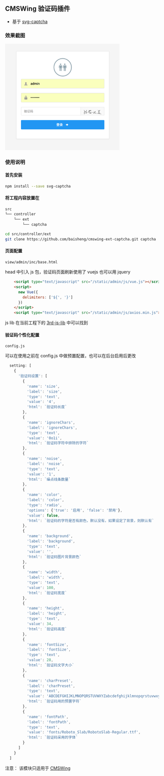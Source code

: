 ## CMSWing 验证码插件 
* 基于 [svg-captcha](https://github.com/lemonce/svg-captcha)


### 效果截图
<img src="https://github.com/baisheng/cmswing-ext-captcha/blob/master/screenshot/signin.png?raw=true" width="375">

### 使用说明

#### 首先安装
```bash
npm install --save svg-captcha

```

#### 将工程内容放置在

```bash
src
└── controller 
    └── ext
        └── captcha
```

```bash
cd src/controller/ext
git clone https://github.com/baisheng/cmswing-ext-captcha.git captcha
```

#### 页面配置
    view/admin/inc/base.html 
    
head 中引入 js 包，验证码页面刷新使用了 vuejs 也可以用 jquery

```html
    <script type="text/javascript" src="/static/admin/js/vue.js"></script>
    <script>
      new Vue({
        delimiters: ['${', '}']
      })
    </script>
    <script type="text/javascript" src="/static/admin/js/axios.min.js"></script>
```

js lib 在当前工程下的 [3rd-js-lib](3rd-js-lib) 中可以找到

#### 验证码个性化配置
    config.js
    
可以在使用之前在 config.js 中做预置配置，也可以在后台启用后更改

```javascript
  setting: [
    {
      '验证码设置': [
        {
          'name': 'size',
          'label': 'size',
          'type': 'text',
          'value': '4',
          'html': `验证码长度`
        },
        {
          'name': 'ignoreChars',
          'label': 'ignoreChars',
          'type': 'text',
          'value': '0o1i',
          'html': `验证码字符中排除的字符`
        },
        {
          'name': 'noise',
          'label': 'noise',
          'type': 'text',
          'value': '1',
          'html': `噪点线条数量`
        },
        {
          'name': 'color',
          'label': 'color',
          'type': 'radio',
          'options': {'true': '启用', 'false': '禁用'},
          'value': false,
          'html': `验证码的字符是否有颜色，默认没有，如果设定了背景，则默认有`
        },
        {
          'name': 'background',
          'label': 'background',
          'type': 'text',
          'value': '',
          'html': `验证码图片背景颜色`
        },
        {
          'name': 'width',
          'label': 'width',
          'type': 'text',
          'value': 100,
          'html': `验证码宽度`
        },
        {
          'name': 'height',
          'label': 'height',
          'type': 'text',
          'value': 34,
          'html': `验证码高度`
        },
        {
          'name': 'fontSize',
          'label': 'fontSize',
          'type': 'text',
          'value': 28,
          'html': `验证码文字大小`
        },
        {
          'name': 'charPreset',
          'label': 'charPreset',
          'type': 'text',
          'value': 'ABCDEFGHIJKLMNOPQRSTUVWXYZabcdefghijklmnopqrstuvwxyz0123456789', // random character preset
          'html': `验证码用的预置字符`
        },
        {
          'name': 'fontPath',
          'label': 'fontPath',
          'type': 'text',
          'value': 'fonts/Roboto_Slab/RobotoSlab-Regular.ttf',
          'html': `验证码采用的字体`
        }
      ]
    }
  ]

```

注意： 该模块只适用于 [CMSWing](https://github.com/arterli/CmsWing)
